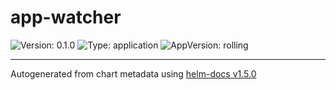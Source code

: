 # app-watcher

![Version: 0.1.0](https://img.shields.io/badge/Version-0.1.0-informational?style=flat-square) ![Type: application](https://img.shields.io/badge/Type-application-informational?style=flat-square) ![AppVersion: rolling](https://img.shields.io/badge/AppVersion-rolling-informational?style=flat-square)

----------------------------------------------
Autogenerated from chart metadata using [helm-docs v1.5.0](https://github.com/norwoodj/helm-docs/releases/v1.5.0)
